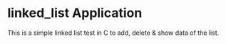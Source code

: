 # linked_list Application
This is a simple linked list test in C to add, delete & show data of the list.
